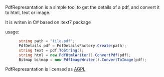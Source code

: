 PdfRepresantation is a simple tool to get the details of a pdf, and convert it to html, text or image. 

It is writen in C# based on itext7 package 

usage:
```cs
      string path = "file.pdf";
      PdfDetails pdf = PdfDetailsFactory.Create(path);
      string text = pdf.ToString();
      string html = new PdfHtmlWriter().ConvertPdf(pdf);
      Bitmap bitmap = new PdfImageWriter().ConvertToImage(pdf);           
```

PdfRepresantation is licensed as <a href="/License.md">AGPL</a>
